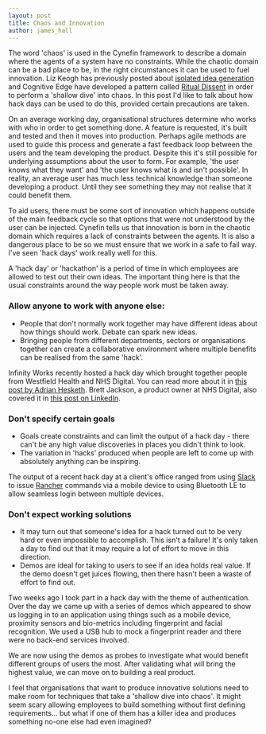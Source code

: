 ```yaml
---
layout: post
title: Chaos and Innovation
author: james_hall
---
```


The word 'chaos' is used in the Cynefin framework to describe a domain where the agents of a system have no constraints. While the chaotic domain can be a bad place to be, in the right circumstances it can be used to fuel innovation. Liz Keogh has previously posted about [isolated idea generation](https://lizkeogh.com/2015/03/09/the-shallow-dive-into-chaos/) and Cognitive Edge have developed a pattern called [Ritual Dissent](http://cognitive-edge.com/resources/basic-methods/) in order to perform a 'shallow dive' into chaos. In this post I'd like to talk about how hack days can be used to do this, provided certain precautions are taken.
<!--more-->

On an average working day, organisational structures determine who works with who in order to get something done. A feature is requested, it's built and tested and then it moves into production. Perhaps agile methods are used to guide this process and generate a fast feedback loop between the users and the team developing the product. Despite this it's still possible for underlying assumptions about the user to form. For example, 'the user knows what they want' and 'the user knows what is and isn't possible'. In reality, an average user has much less technical knowledge than someone developing a product. Until they see something they may not realise that it could benefit them.

To aid users, there must be some sort of innovation which happens outside of the main feedback cycle so that options that were not understood by the user can be injected. Cynefin tells us that innovation is born in the chaotic domain which requires a lack of constraints between the agents. It is also a dangerous place to be so we must ensure that we work in a safe to fail way. I've seen 'hack days' work really well for this.

A 'hack day' or 'hackathon' is a period of time in which employees are allowed to test out their own ideas. The important thing here is that the usual constraints around the way people work must be taken away.

### Allow anyone to work with anyone else:

- People that don't normally work together may have different ideas about how things should work. Debate can spark new ideas.
- Bringing people from different departments, sectors or organisations together can create a collaborative environment where multiple benefits can be realised from the same 'hack'.

Infinity Works recently hosted a hack day which brought together people from Westfield Health and NHS Digital. You can read more about it in [this post by Adrian Hesketh](https://adrianhesketh.com/2016/08/12/health-hack-night/). Brett Jackson, a product owner at NHS Digital, also covered it in [this post on LinkedIn](https://www.linkedin.com/pulse/resurgence-soldering-iron-brett-jackson).

### Don't specify certain goals

- Goals create constraints and can limit the output of a hack day - there can't be any high value discoveries in places you didn't think to look.
- The variation in 'hacks' produced when people are left to come up with absolutely anything can be inspiring.

The output of a recent hack day at a client's office ranged from using [Slack](https://slack.com/) to issue [Rancher](http://rancher.com/) commands via a mobile device to using Bluetooth LE to allow seamless login between multiple devices.

### Don't expect working solutions

- It may turn out that someone's idea for a hack turned out to be very hard or even impossible to accomplish. This isn't a failure! It's only taken a day to find out that it may require a lot of effort to move in this direction.
- Demos are ideal for taking to users to see if an idea holds real value. If the demo doesn't get juices flowing, then there hasn't been a waste of effort to find out.

Two weeks ago I took part in a hack day with the theme of authentication. Over the day we came up with a series of demos which appeared to show us logging in to an application using things such as a mobile device, proximity sensors and bio-metrics including fingerprint and facial recognition. We used a USB hub to mock a fingerprint reader and there were no back-end services involved.

We are now using the demos as probes to investigate what would benefit different groups of users the most. After validating what will bring the highest value, we can move on to building a real product.

I feel that organisations that want to produce innovative solutions need to make room for techniques that take a 'shallow dive into chaos'. It might seem scary allowing employees to build something without first defining requirements... but what if one of them has a killer idea and produces something no-one else had even imagined?
